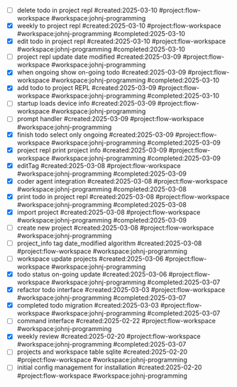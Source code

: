 - [ ] delete todo in project repl #created:2025-03-10 #project:flow-workspace #workspace:johnj-programming
- [x] weekly to project repl #created:2025-03-10 #project:flow-workspace #workspace:johnj-programming #completed:2025-03-10
- [x] edit todo in project repl #created:2025-03-10 #project:flow-workspace #workspace:johnj-programming #completed:2025-03-10
- [ ] project repl update date modified #created:2025-03-09 #project:flow-workspace #workspace:johnj-programming
- [x] when ongoing show on-going todo #created:2025-03-09 #project:flow-workspace #workspace:johnj-programming #completed:2025-03-10
- [x] add todo to project REPL #created:2025-03-09 #project:flow-workspace #workspace:johnj-programming #completed:2025-03-10
- [ ] startup loads device info #created:2025-03-09 #project:flow-workspace #workspace:johnj-programming
- [ ] prompt handler #created:2025-03-09 #project:flow-workspace #workspace:johnj-programming
- [x] finish todo select only ongoing #created:2025-03-09 #project:flow-workspace #workspace:johnj-programming #completed:2025-03-09
- [x] project repl print project info #created:2025-03-09 #project:flow-workspace #workspace:johnj-programming #completed:2025-03-09
- [x] editTag #created:2025-03-08 #project:flow-workspace #workspace:johnj-programming #completed:2025-03-09
- [x] coder agent integration #created:2025-03-08 #project:flow-workspace #workspace:johnj-programming #completed:2025-03-08
- [x] print todo in project repl #created:2025-03-08 #project:flow-workspace #workspace:johnj-programming #completed:2025-03-08
- [x] import project #created:2025-03-08 #project:flow-workspace #workspace:johnj-programming #completed:2025-03-09
- [ ] create new project #created:2025-03-08 #project:flow-workspace #workspace:johnj-programming
- [ ] project_info tag date_modified algorithm #created:2025-03-08 #project:flow-workspace #workspace:johnj-programming
- [ ] workspace update projects #created:2025-03-06 #project:flow-workspace #workspace:johnj-programming
- [x] todo status on-going update #created:2025-03-06 #project:flow-workspace #workspace:johnj-programming #completed:2025-03-07
- [x] refactor todo interface #created:2025-03-03 #project:flow-workspace #workspace:johnj-programming #completed:2025-03-07
- [x] completed todo migration #created:2025-03-03 #project:flow-workspace #workspace:johnj-programming #completed:2025-03-07
- [ ] command interface #created:2025-02-22 #project:flow-workspace #workspace:johnj-programming
- [x] weekly review #created:2025-02-20 #project:flow-workspace #workspace:johnj-programming #completed:2025-03-07
- [ ] projects and workspace table sqlite #created:2025-02-20 #project:flow-workspace #workspace:johnj-programming
- [ ] initial config management for installation #created:2025-02-20 #project:flow-workspace #workspace:johnj-programming